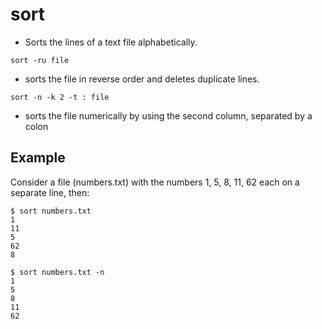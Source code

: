 # sort

- Sorts the lines of a text file alphabetically.

`sort -ru file`

- sorts the file in reverse order and deletes duplicate lines.

`sort -n -k 2 -t : file`

- sorts the file numerically by using the second column, separated by a colon

## Example

Consider a file (numbers.txt) with the numbers 1, 5, 8, 11, 62 each on a separate line, then:

```
$ sort numbers.txt
1
11
5
62
8

$ sort numbers.txt -n
1
5
8
11
62
```